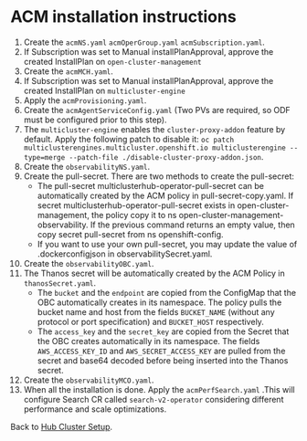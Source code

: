 # ACM installation instructions

1. Create the `acmNS.yaml` `acmOperGroup.yaml` `acmSubscription.yaml`.
2. If Subscription was set to Manual installPlanApproval, approve the created InstallPlan on `open-cluster-management`
3. Create the `acmMCH.yaml`.
4. If Subscription was set to Manual installPlanApproval, approve the created InstallPlan on `multicluster-engine`
5. Apply the `acmProvisioning.yaml`.
6. Create the `acmAgentServiceConfig.yaml` (Two PVs are required, so ODF must be configured prior to this step).
7. The `multicluster-engine` enables the `cluster-proxy-addon` feature by default. Apply the following patch to disable it: `oc patch multiclusterengines.multicluster.openshift.io multiclusterengine --type=merge --patch-file ./disable-cluster-proxy-addon.json`.
8. Create the `observabilityNS.yaml`.
9. Create the pull-secret. There are two methods to create the pull-secret:
    - The pull-secret multiclusterhub-operator-pull-secret can be automatically created by the ACM policy in pull-secret-copy.yaml. If secret multiclusterhub-operator-pull-secret exists in open-cluster-management, the policy copy it to ns open-cluster-management-observability. If the previous command returns an empty value, then copy secret pull-secret from ns openshift-config.
    - If you want to use your own pull-secret, you may update the value of .dockerconfigjson in observabilitySecret.yaml.
10. Create the `observabilityOBC.yaml`.
11. The Thanos secret will be automatically created by the ACM Policy
    in `thanosSecret.yaml`.
    - The `bucket` and the `endpoint` are copied from the ConfigMap
      that the OBC automatically creates in its namespace. The policy
      pulls the bucket name and host from the fields `BUCKET_NAME`
      (without any protocol or port specification) and `BUCKET_HOST`
      respectively.
    - The `access_key` and the `secret_key` are copied from the Secret
      that the OBC creates automatically in its namespace. The fields
      `AWS_ACCESS_KEY_ID` and `AWS_SECRET_ACCESS_KEY` are pulled from
      the secret and base64 decoded before being inserted into the
      Thanos secret.
12. Create the `observabilityMCO.yaml`.
13. When all the installation is done. Apply the `acmPerfSearch.yaml` .This will configure Search CR called `search-v2-operator` considering different performance and scale optimizations.

Back to [Hub Cluster Setup](../../../../README.md).
